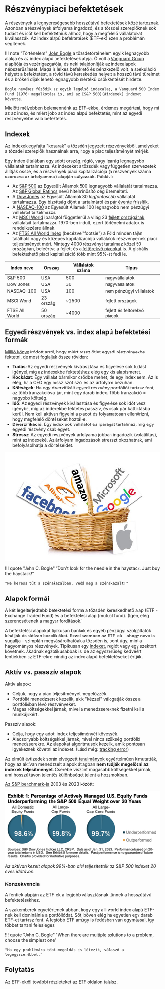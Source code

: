 # Részvénypiaci befektetések

A részvények a legnyereségesebb hosszútávú befektetések közé tartoznak. Azonban a részvények árfolyama ingadozó, és a tőzsdei szereplőknek sok tudást és időt kell befektetniük ahhoz, hogy a megfelelő vállalatokat kiválasszák. Az index alapú befektetések (ETF-ek) ezen a problémán segítenek.

!!! note "Történelem"
    [John Bogle](https://en.wikipedia.org/wiki/John_C._Bogle) a tőzsdetörténelem egyik legnagyobb alakja és az index alapú befektetések atyja. Ő volt a [Vanguard Group](https://en.wikipedia.org/wiki/The_Vanguard_Group) alapítója és vezérigazgatója, és neki tulajdonítják az indexalapok népszerűsítését. Maga is lelkes befektető és pénzkezelő volt, a spekuláció helyett a befektetést, a rövid távú kereskedés helyett a hosszú távú türelmet és a brókeri díjak lehető legnagyobb mértékű csökkentését hirdette.

    Bogle nevéhez fűződik az egyik legelső indexalap, a Vanguard 500 Index Fund (1976) megalkotása is, ami az [S&P 500](#indexek) indexet követte.

Mielőtt mélyebben belemennénk az ETF-ekbe, érdemes megérteni, hogy mi az az index, és miért jobb az index alapú befektetés, mint az egyedi részvényekbe való befektetés.

## Indexek

Az indexek egyfajta "kosarak" a tőzsdén jegyzett részvényekből, amelyeket a tőzsdei szereplők használnak arra, hogy a piac teljesítményét mérjék.

Egy index általában egy adott ország, régió, vagy iparág legnagyobb vállalatait tartalmazza. Az indexeket a tőzsdék vagy független szervezetek állítják össze, és a részvények piaci kapitalizációja (a részvények száma szorozva az árfolyammal) alapján súlyozzák. Például:

- Az [S&P 500](https://en.wikipedia.org/wiki/S%26P_500) az Egyesült Államok 500 legnagyobb vállalatát tartalmazza. Az [S&P Global Ratings](https://en.wikipedia.org/wiki/S%26P_Global_Ratings) nevű hitelminősítő cég üzemelteti.
- A [Dow Jones](https://en.wikipedia.org/wiki/Dow_Jones_Industrial_Average) az Egyesült Államok 30 *legfontosabb* vállalatát tartalmazza. Egy bizottság dönt a tartalmáról és [pár évente frissítik](https://en.wikipedia.org/wiki/Historical_components_of_the_Dow_Jones_Industrial_Average).
- A [NASDAQ-100](https://en.wikipedia.org/wiki/Nasdaq-100) az Egyesült Államok 100 legnagyobb nem pénzügyi vállalatát tartalmazza.
- Az [MSCI World](https://en.wikipedia.org/wiki/MSCI_World) iparágtól függetlenül a világ 23 [fejlett országának](https://en.wikipedia.org/wiki/Developed_market) vállalatait tartalmazza. 1970-ben indult, ezért történelmi adatok is rendelkezésre állnak.
- Az [FTSE All World Index](https://research.ftserussell.com/Analytics/FactSheets/temp/affafdfe-a680-4085-afd5-b1d90c25c411.pdf) (becézve "footsie") a Föld minden táján található nagy és közepes kapitalizációjú vállalatok részvényeinek piaci teljesítményét méri. Mintegy 4000 részvényt tartalmaz közel 50 országban, beleértve a fejlett és a [feltörekvő piacokat](https://en.wikipedia.org/wiki/Emerging_market) is. A globális befektethető piaci kapitalizáció több mint 95%-át fedi le.

| Index neve     | Ország    | Vállalatok száma | Típus                        |
| -------------- | --------- | ---------------- | ---------------------------- |
| S&P 500        | USA       | 500              | nagyvállalatok               |
| Dow Jones      | USA       | 30               | nagyvállalatok               |
| NASDAQ-100     | USA       | 100              | nem pénzügyi vállalatok      |
| MSCI World     | 23 ország | ~1500            | fejlett országok             |
| FTSE All World | 50 ország | ~4000            | fejlett és feltörekvő piacok |

## Egyedi részvények vs. index alapú befektetési formák

[Millió könyv](irodalom.md#konyvek) íródott arról, hogy miért rossz ötlet egyedi részvényekbe fektetni, de most foglaljuk össze röviden:

- **Tudás**: Az egyedi részvények kiválasztása és figyelése sok tudást igényel, míg az indexekbe fektetéshez elég egy kis alapismeret.
- **Kockázat**: Egy vállalat bármikor csődbe mehet, de egy index nem. Az is elég, ha a CEO egy rossz szót szól és az árfolyam bezuhan.
- **Költségek**: Ha egy diverzifikált egyedi részvény portfóliót tartasz fent, az több tranzakcióval jár, mint egy darab index. Több tranzakció = nagyobb költség.
- **Idő**: Az egyedi részvények kiválasztása és figyelése sok időt vesz igénybe, míg az indexekbe fektetés passzív, és csak pár kattintásba kerül. Nem kell aktívan figyelni a piacot és folyamatosan ellenőrizni, hogy megfelelő döntéseket hoztál-e.
- **Diverzifikáció**: Egy index sok vállalatot és iparágat tartalmaz, míg egy egyedi részvény csak egyet.
- **Stressz**: Az egyedi részvények árfolyama jobban ingadozik (volatilitás), mint az indexeké. Az árfolyam ingadozások stresszt okozhatnak, ami befolyásolhatja a döntéseidet.

![Basket](./assets/etf_basket.jpg)

!!! quote "John C. Bogle"
    “Don't look for the needle in the haystack. Just buy the haystack!”

    "Ne keress tűt a szénakazalban. Vedd meg a szénakazalt!"

## Alapok formái

A két legelterjedtebb befektetési forma a tőzsdén kereskedhető alap (ETF - Exchange Traded Fund) és a befektetési alap (mutual fund). (Igen, elég szerencsétlenek a magyar fordítások.)

A befektetési alapokat tipikusan bankok és egyéb pénzügyi szolgáltatók kínálják és aktívan kezelik őket. Ezzel szemben az ETF-ek - ahogy neve is sugallja - szimplán megvásárolhatóak a tőzsdén is, pont úgy, mint a hagyományos részvények. Tipikusan egy [indexet](#indexek), régiót vagy egy szektort követnek. Akadnak egzotikusabbak is, de az egyszerűség kedvéért lentiekben az ETF-ekre mindig az index alapú befektetéseket értjük.

## Aktív vs. passzív alapok

Aktív alapok:

- Céljuk, hogy a piac teljesítményét megelőzzék.
- Portfólió menedzserek kezelik, akik "kézzel" válogatják össze a portfólióban lévő részvényeket.
- Magas költségekkel járnak, mivel a menedzsereknek fizetni kell a munkájukért.

Passzív alapok:

- Célja, hogy egy adott index teljesítményét kövessék.
- Alacsonyabb költségekkel járnak, mivel nincs szükség portfólió menedzserekre. Az alapokat algoritmusok kezelik, amik pontosan igyekeznek követni az indexet. (Lásd még: [tracking error](https://www.investopedia.com/terms/t/trackingerror.asp))
  
Az elmúlt évtizedek során elvégzett [tanulmányok](https://www.scirp.org/journal/paperinformation?paperid=92983) egyértelműen kimutatták, hogy az aktívan menedzselt alapok átlagban **nem tudják megelőzni az indexek teljesítményét**. Cserébe viszont magasabb költségekkel járnak, ami hosszú távon jelentős különbséget jelent a hozamokban.

[Az S&P benchmark-ja](https://www.spglobal.com/spdji/en/documents/research/research-more-equal-than-others-20-years-of-the-sp-500-equal-weight-index.pdf) 2003 és 2023 között:

![S&P 500](./assets/sp_benchmark_1.png)
*Az aktívan kezelt alapok 99%-ban alul teljesítették az S&P 500 indexet 20 éves időtávon.*

### Konzekvencia

A fentiek alapján az ETF-ek a legjobb választásnak tűnnek a hosszútávú befektetésekhez.

A szakemberek egyetértenek abban, hogy egy all-world index alapú ETF-nek kell dominálnia a portfóliódat. Sőt, bőven elég ha egyetlen egy darab ETF-et tartasz fent. A legtöbb ETF amúgy is fedésben van egymással, így többet tartani felesleges.

!!! quote "John C. Bogle"
    "When there are multiple solutions to a problem, choose the simplest one"

    "Ha egy problémára több megoldás is létezik, válaszd a legegyszerűbbet."

## Folytatás

Az ETF-ekről további részleteket az [ETF](etf.md) oldalon találsz.
